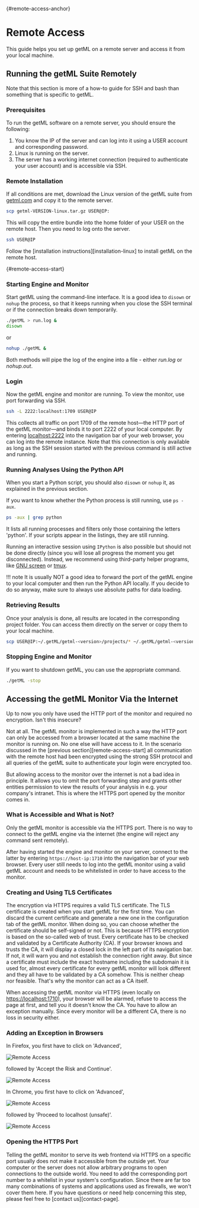 [](){#remote-access-anchor}

# Remote Access

This guide helps you set up getML on a remote server and access it from your local machine.

## Running the getML Suite Remotely

Note that this section is more of a how-to guide for SSH and bash than something that is specific to getML.

### Prerequisites

To run the getML software on a remote server, you should ensure the following:

1. You know the IP of the server and can log into it using a USER account and corresponding password.
2. Linux is running on the server.
3. The server has a working internet connection (required to authenticate your user account) and is accessible via SSH.

### Remote Installation

If all conditions are met, download the Linux version of the getML suite from [getml.com](https://www.getml.com/download) and copy it to the remote server.
```bash
scp getml-VERSION-linux.tar.gz USER@IP:
```
This will copy the entire bundle into the home folder of your USER on the remote host. Then you need to log onto the server.
```bash
ssh USER@IP
```
Follow the [installation instructions][installation-linux] to install getML on the remote host.

[](){#remote-access-start}
### Starting Engine and Monitor

Start getML using the command-line interface. It is a good idea to `disown` or `nohup` the process, so that it keeps running when you close the SSH terminal or if the connection breaks down temporarily.

```bash
./getML > run.log &
disown
```
or
```bash 
nohup ./getML &
```


Both methods will pipe the log of the engine into a file - either *run.log* or *nohup.out*.

### Login

Now the getML engine and monitor are running. To view the monitor, use port forwarding via SSH.
```bash
ssh -L 2222:localhost:1709 USER@IP
```
This collects all traffic on port 1709 of the remote host—the HTTP port of the getML monitor—and binds it to port 2222 of your local computer. By entering [localhost:2222](http://localhost:2222) into the navigation bar of your web browser, you can log into the remote instance. Note that this connection is only available as long as the SSH session started with the previous command is still active and running.

### Running Analyses Using the Python API

When you start a Python script, you should also `disown` or `nohup` it, as explained in the previous section.

If you want to know whether the Python process is still running, use `ps -aux`.
```bash
ps -aux | grep python
```
It lists all running processes and filters only those containing the letters 'python'. If your scripts appear in the listings, they are still running.

Running an interactive session using `IPython` is also possible but should not be done directly (since you will lose all progress the moment you get disconnected). Instead, we recommend using third-party helper programs, like [GNU screen](https://www.gnu.org/software/screen/) or [tmux](https://github.com/tmux/tmux/wiki).

!!! note 
    It is usually NOT a good idea to forward the port of the getML engine to your local computer and then run the Python API locally. If you decide to do so anyway, make sure to always use absolute paths for data loading.

### Retrieving Results

Once your analysis is done, all results are located in the corresponding project folder. You can access them directly on the server or copy them to your local machine.
```bash
scp USER@IP:~/.getML/getml-<version>/projects/* ~/.getML/getml-<version>/projects
```
### Stopping Engine and Monitor

If you want to shutdown getML, you can use the appropriate command.
```bash
./getML -stop
```

## Accessing the getML Monitor Via the Internet

Up to now you only have used the HTTP port of the monitor and required no
encryption. Isn't this insecure?

Not at all. The getML monitor is implemented in such a way the HTTP
port can only be accessed from a browser located at the same machine
the monitor is running on. No one else will have access to it. In the
scenario discussed in the [previous section][remote-access-start] all communication with the remote host had
been encrypted using the strong SSH protocol and all queries of the
getML suite to authenticate your login were encrypted too.

But allowing access to the monitor over the internet is not a bad idea 
in principle. It allows you to omit the port forwarding step
and grants other entities permission to view the results of your
analysis in e.g. your company's intranet. This is where the HTTPS port
opened by the monitor comes in.
### What is Accessible and What is Not?

Only the getML monitor is accessible via the HTTPS port. There is no way to connect to the getML engine via the internet (the engine will reject any command sent remotely).

After having started the engine and monitor on your server, connect to the latter by entering `https://host-ip:1710` into the navigation bar of your web browser. Every user still needs to log into the getML monitor using a valid getML account and needs to be whitelisted in order to have access to the monitor.

### Creating and Using TLS Certificates

The encryption via HTTPS requires a valid TLS certificate. The TLS certificate is created when you start getML for the first time. You can discard the current certificate and generate a new one in the configuration tab of the getML monitor. When doing so, you can choose whether the certificate should be self-signed or not. This is because HTTPS encryption is based on the so-called web of trust. Every certificate has to be checked and validated by a Certificate Authority (CA). If your browser knows and trusts the CA, it will display a closed lock in the left part of its navigation bar. If not, it will warn you and not establish the connection right away. But since a certificate must include the exact hostname including the subdomain it is used for, almost every certificate for every getML monitor will look different and they all have to be validated by a CA somehow. This is neither cheap nor feasible. That's why the monitor can act as a CA itself.

When accessing the getML monitor via HTTPS (even locally on [https://localhost:1710](https://localhost:1710)), your browser will be alarmed, refuse to access the page at first, and tell you it doesn't know the CA. You have to allow an exception manually. Since every monitor will be a different CA, there is no loss in security either.

### Adding an Exception in Browsers

In Firefox, you first have to click on 'Advanced',

![Remote Access](../images/screenshot_login_https_firefox_1.png)

followed by 'Accept the Risk and Continue'. 

![Remote Access](../images/screenshot_login_https_firefox_2.png)

In Chrome, you first have to click on 'Advanced',

![Remote Access](../images/screenshot_login_https_chrome_1.png)

followed by 'Proceed to localhost (unsafe)'.

![Remote Access](../images/screenshot_login_https_chrome_2.png)

### Opening the HTTPS Port

Telling the getML monitor to serve its web frontend via HTTPS on a specific port usually does not make it accessible from the outside yet. Your computer or the server does not allow arbitrary programs to open connections to the outside world. You need to add the corresponding port number to a whitelist in your system's configuration. Since there are far too many combinations of systems and applications used as firewalls, we won't cover them here. If you have questions or need help concerning this step, please feel free to [contact us][contact-page].

